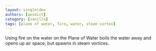 ```yaml
---
layout: singleidea
authors: [aosdict]
category: [vanilla]
tags: [plane of water, fire, water, steam vortex]
---
```

Using fire on the water on the Plane of Water boils the water away and opens up air space, but spawns in steam vortices.
